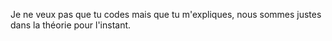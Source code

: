Je ne veux pas que tu codes mais que tu m'expliques, nous sommes justes dans la théorie pour l'instant.